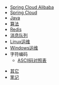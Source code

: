 * [Spring Cloud Alibaba](springcloudalibaba/initializr.md)
* [Spring Cloud](springcloud/springAnalysis.md)
* [Java](java/JVM.md)
* [算法](algorithm/dataStructure.md)
* [Redis](redis/redis.md)
* [消息队列](messagequeue/messagequeue.md)
* [Linux运维](linuxOps/concurrency.md)
* [Windows运维](windowsOps/network.md)
* 字符编码
    * [ASCII码对照表](characterEncoding/ASCII.md)
<!-- Others -->
* [其它](others/)
* [笔记](notes/)